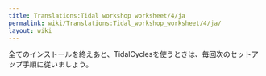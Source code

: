 ```yaml
---
title: Translations:Tidal workshop worksheet/4/ja
permalink: wiki/Translations:Tidal_workshop_worksheet/4/ja/
layout: wiki
---
```


全てのインストールを終えあと、TidalCyclesを使うときは、毎回次のセットアップ手順に従いましょう。
